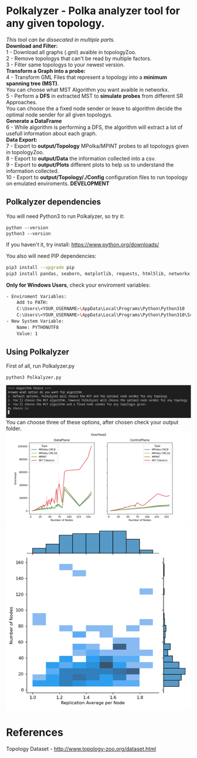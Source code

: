 # Polkalyzer - Polka analyzer tool for any given topology.
_This tool can be dissecated in multiple parts._ <br>
**Download and Filter:** <br>
1 - Download all graphs (.gml) avaible in topologyZoo. <br>
2 - Remove topologys that can't be read by multiple factors. <br>
3 - Filter same topologys to your newest version. <br>
**Transform a Graph into a probe:** <br>
4 - Transform GML Files that represent a topology into a **minimum spanning tree (MST)**. <br>
You can choose what MST Algorithm you want avaible in networkx.<br>
5 - Perform a **DFS** in extracted MST to **simulate probes** from different SR Approaches. <br>
You can choose the a fixed node sender or leave to algorithm decide the optimal node sender for all given topologys. <br>
**Generate a DataFrame** <br>
6 - While algorithm is performing a DFS, the algorithm will extract a lot of usefull information about each graph. <br>
**Data Export:** <br>
7 - Export to **output/Topology** MPolka/MPINT probes to all topologys given in topologyZoo. <br> 
8 - Export to **output/Data** the information collected into a csv. <br>
9 - Export to **output/Plots** different plots to help us to understand the information collected. <br>
10 - Export to **output/Topology/./Config** configuration files to run topology on emulated enviroments. **DEVELOPMENT** <br>

## Polkalyzer dependencies
You will need Python3 to run Polkalyzer, so try it:
```
python --version
python3 --version
```
If you haven't it, try install:
https://www.python.org/downloads/

You also will need PIP dependencies:
```sh
pip3 install --upgrade pip
pip3 install pandas, seaborn, matplotlib, requests, html5lib, networkx
```

**Only for Windows Users**, check your enviroment variables:
```sh
- Enviroment Variables:
    Add to PATH:
    C:\Users\<YOUR_USERNAME>\AppData\Local\Programs\Python\Python310
    C:\Users\<YOUR_USERNAME>\AppData\Local\Programs\Python\Python310\Scripts
- New System Variable:
    Name: PYTHONUTF8
    Value: 1
```

## Using Polkalyzer
First of all, run Polkalyzer.py
```
python3 Polkalyzer.py
```

![Algorithm Choice](./imgs/AlgorithmChoice.png)
You can choose three of these options, after chosen check your output folder.
![Overhead LP](./imgs/OverheadLP.png)
![Overhead JP](./imgs/OverheadJP.png)
# References
Topology Dataset - http://www.topology-zoo.org/dataset.html